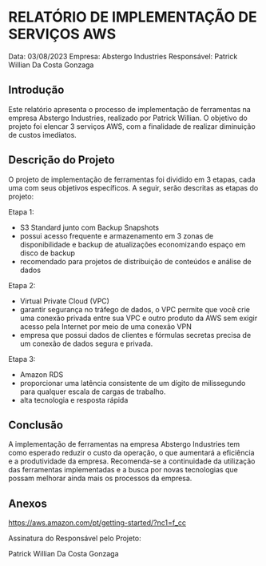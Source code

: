 # RELATÓRIO DE IMPLEMENTAÇÃO DE SERVIÇOS AWS

Data: 03/08/2023
Empresa: Abstergo Industries 
Responsável: Patrick Willian Da Costa Gonzaga

## Introdução
Este relatório apresenta o processo de implementação de ferramentas na empresa Abstergo Industries, realizado por Patrick Willian.
 O objetivo do projeto foi elencar 3 serviços AWS, com a finalidade de realizar diminuição de custos imediatos.

## Descrição do Projeto
O projeto de implementação de ferramentas foi dividido em 3 etapas, cada uma com seus objetivos específicos. A seguir, serão descritas as etapas do projeto:

Etapa 1: 
- S3 Standard junto com Backup Snapshots
- possui acesso frequente e armazenamento em 3 zonas de disponibilidade e backup de atualizações economizando espaço em disco de backup 
- recomendado para projetos de distribuição de conteúdos e análise de dados 

Etapa 2: 
- Virtual Private Cloud (VPC)
- garantir segurança no tráfego de dados, o VPC permite que você crie uma conexão privada entre sua VPC e outro produto da AWS sem exigir acesso pela Internet por meio de uma conexão VPN
- empresa que possui dados de clientes e fórmulas secretas precisa de um conexão de dados segura e privada.

Etapa 3: 
- Amazon RDS
- proporcionar uma latência consistente de um dígito de milissegundo para qualquer escala de cargas de trabalho.
- alta tecnologia e resposta rápida



## Conclusão
A implementação de ferramentas na empresa Abstergo Industries tem como esperado reduzir o custo da operação, o que aumentará a eficiência e a produtividade da empresa. Recomenda-se a continuidade da utilização das ferramentas implementadas e a busca por novas tecnologias que possam melhorar ainda mais os processos da empresa.

## Anexos

https://aws.amazon.com/pt/getting-started/?nc1=f_cc

Assinatura do Responsável pelo Projeto:

Patrick Willian Da Costa Gonzaga
